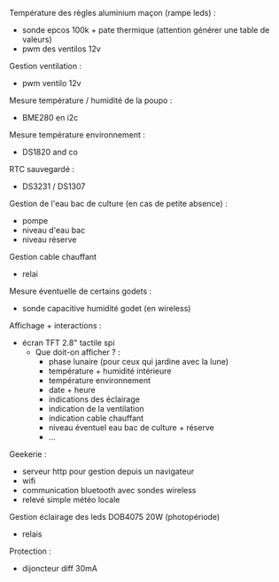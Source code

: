 Température des règles aluminium maçon (rampe leds) :
- sonde epcos 100k + pate thermique (attention générer une table de valeurs)
- pwm des ventilos 12v

Gestion ventilation :
- pwm ventilo 12v

Mesure température / humidité de la poupo :
- BME280 en i2c

Mesure température environnement :
- DS1820 and co

RTC sauvegardé :
- DS3231 / DS1307

Gestion de l'eau bac de culture (en cas de petite absence) :
- pompe
- niveau d'eau bac
- niveau réserve

Gestion cable chauffant
- relai

Mesure éventuelle de certains godets :
- sonde capacitive humidité godet (en wireless)

Affichage + interactions :
- écran TFT 2.8" tactile spi 
  - Que doit-on afficher ? :
    - phase lunaire (pour ceux qui jardine avec la lune)
    - température + humidité intérieure
    - température environnement
    - date + heure
    - indications des éclairage
    - indication de la ventilation
    - indication cable chauffant
    - niveau éventuel eau bac de culture + réserve
    - ...
    

Geekerie :
- serveur http pour gestion depuis un navigateur
- wifi
- communication bluetooth avec sondes wireless
- relevé simple météo locale

Gestion éclairage des leds DOB4075 20W (photopériode)
- relais

Protection :
- dijoncteur diff 30mA
